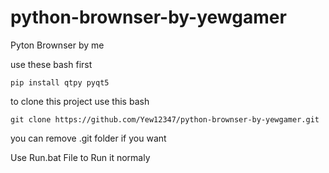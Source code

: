 # python-brownser-by-yewgamer
Pyton Brownser by me

use these bash first

```
pip install qtpy pyqt5
```

to clone this project use this bash
```
git clone https://github.com/Yew12347/python-brownser-by-yewgamer.git
```
you can remove .git folder if you want

Use Run.bat File to Run it normaly
